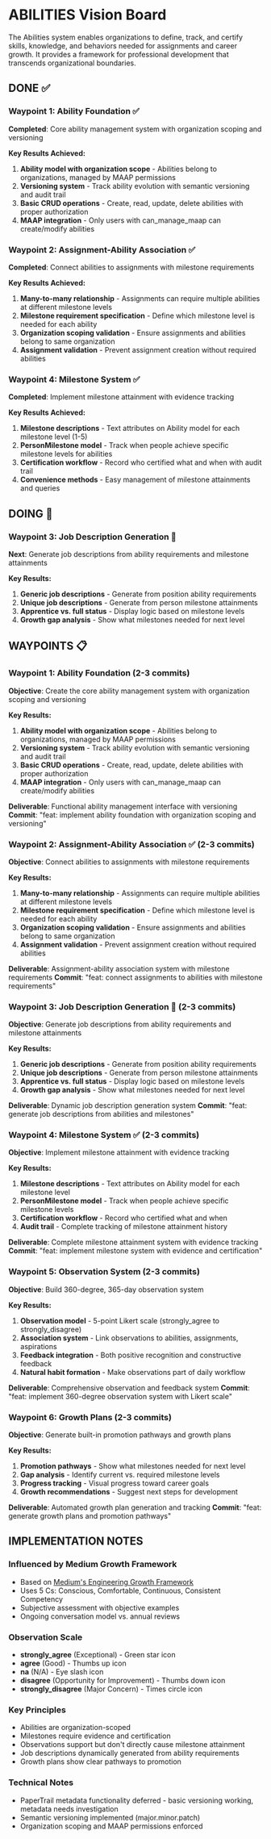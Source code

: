 # ABILITIES Vision Board

The Abilities system enables organizations to define, track, and certify skills, knowledge, and behaviors needed for assignments and career growth. It provides a framework for professional development that transcends organizational boundaries.

## DONE ✅

### **Waypoint 1: Ability Foundation** ✅
**Completed**: Core ability management system with organization scoping and versioning

**Key Results Achieved:**
1. **Ability model with organization scope** - Abilities belong to organizations, managed by MAAP permissions
2. **Versioning system** - Track ability evolution with semantic versioning and audit trail
3. **Basic CRUD operations** - Create, read, update, delete abilities with proper authorization
4. **MAAP integration** - Only users with can_manage_maap can create/modify abilities

### **Waypoint 2: Assignment-Ability Association** ✅
**Completed**: Connect abilities to assignments with milestone requirements

**Key Results Achieved:**
1. **Many-to-many relationship** - Assignments can require multiple abilities at different milestone levels
2. **Milestone requirement specification** - Define which milestone level is needed for each ability
3. **Organization scoping validation** - Ensure assignments and abilities belong to same organization
4. **Assignment validation** - Prevent assignment creation without required abilities

### **Waypoint 4: Milestone System** ✅
**Completed**: Implement milestone attainment with evidence tracking

**Key Results Achieved:**
1. **Milestone descriptions** - Text attributes on Ability model for each milestone level (1-5)
2. **PersonMilestone model** - Track when people achieve specific milestone levels for abilities
3. **Certification workflow** - Record who certified what and when with audit trail
4. **Convenience methods** - Easy management of milestone attainments and queries

## DOING 🔄

### **Waypoint 3: Job Description Generation** 🔄
**Next**: Generate job descriptions from ability requirements and milestone attainments

**Key Results:**
1. **Generic job descriptions** - Generate from position ability requirements
2. **Unique job descriptions** - Generate from person milestone attainments
3. **Apprentice vs. full status** - Display logic based on milestone levels
4. **Growth gap analysis** - Show what milestones needed for next level

## WAYPOINTS 📋

### **Waypoint 1: Ability Foundation** (2-3 commits)
**Objective**: Create the core ability management system with organization scoping and versioning

**Key Results:**
1. **Ability model with organization scope** - Abilities belong to organizations, managed by MAAP permissions
2. **Versioning system** - Track ability evolution with semantic versioning and audit trail
3. **Basic CRUD operations** - Create, read, update, delete abilities with proper authorization
4. **MAAP integration** - Only users with can_manage_maap can create/modify abilities

**Deliverable**: Functional ability management interface with versioning
**Commit**: "feat: implement ability foundation with organization scoping and versioning"

### **Waypoint 2: Assignment-Ability Association** ✅ (2-3 commits)
**Objective**: Connect abilities to assignments with milestone requirements

**Key Results:**
1. **Many-to-many relationship** - Assignments can require multiple abilities at different milestone levels
2. **Milestone requirement specification** - Define which milestone level is needed for each ability
3. **Organization scoping validation** - Ensure assignments and abilities belong to same organization
4. **Assignment validation** - Prevent assignment creation without required abilities

**Deliverable**: Assignment-ability association system with milestone requirements
**Commit**: "feat: connect assignments to abilities with milestone requirements"

### **Waypoint 3: Job Description Generation** 🔄 (2-3 commits)
**Objective**: Generate job descriptions from ability requirements and milestone attainments

**Key Results:**
1. **Generic job descriptions** - Generate from position ability requirements
2. **Unique job descriptions** - Generate from person milestone attainments
3. **Apprentice vs. full status** - Display logic based on milestone levels
4. **Growth gap analysis** - Show what milestones needed for next level

**Deliverable**: Dynamic job description generation system
**Commit**: "feat: generate job descriptions from abilities and milestones"

### **Waypoint 4: Milestone System** ✅ (2-3 commits)
**Objective**: Implement milestone attainment with evidence tracking

**Key Results:**
1. **Milestone descriptions** - Text attributes on Ability model for each milestone level
2. **PersonMilestone model** - Track when people achieve specific milestone levels
3. **Certification workflow** - Record who certified what and when
4. **Audit trail** - Complete tracking of milestone attainment history

**Deliverable**: Complete milestone attainment system with evidence tracking
**Commit**: "feat: implement milestone system with evidence and certification"

### **Waypoint 5: Observation System** (2-3 commits)
**Objective**: Build 360-degree, 365-day observation system

**Key Results:**
1. **Observation model** - 5-point Likert scale (strongly_agree to strongly_disagree)
2. **Association system** - Link observations to abilities, assignments, aspirations
3. **Feedback integration** - Both positive recognition and constructive feedback
4. **Natural habit formation** - Make observations part of daily workflow

**Deliverable**: Comprehensive observation and feedback system
**Commit**: "feat: implement 360-degree observation system with Likert scale"

### **Waypoint 6: Growth Plans** (2-3 commits)
**Objective**: Generate built-in promotion pathways and growth plans

**Key Results:**
1. **Promotion pathways** - Show what milestones needed for next level
2. **Gap analysis** - Identify current vs. required milestone levels
3. **Progress tracking** - Visual progress toward career goals
4. **Growth recommendations** - Suggest next steps for development

**Deliverable**: Automated growth plan generation and tracking
**Commit**: "feat: generate growth plans and promotion pathways"

## IMPLEMENTATION NOTES

### **Influenced by Medium Growth Framework**
- Based on [Medium's Engineering Growth Framework](https://medium.com/s/engineering-growth-framework/engineering-growth-assessing-progress-743620e70763)
- Uses 5 Cs: Conscious, Comfortable, Continuous, Consistent Competency
- Subjective assessment with objective examples
- Ongoing conversation model vs. annual reviews

### **Observation Scale**
- **strongly_agree** (Exceptional) - Green star icon
- **agree** (Good) - Thumbs up icon  
- **na** (N/A) - Eye slash icon
- **disagree** (Opportunity for Improvement) - Thumbs down icon
- **strongly_disagree** (Major Concern) - Times circle icon

### **Key Principles**
- Abilities are organization-scoped
- Milestones require evidence and certification
- Observations support but don't directly cause milestone attainment
- Job descriptions dynamically generated from ability requirements
- Growth plans show clear pathways to promotion

### **Technical Notes**
- PaperTrail metadata functionality deferred - basic versioning working, metadata needs investigation
- Semantic versioning implemented (major.minor.patch)
- Organization scoping and MAAP permissions enforced
